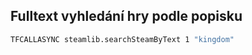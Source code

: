 ## Fulltext vyhledání hry podle popisku
```bash
TFCALLASYNC steamlib.searchSteamByText 1 "kingdom"
```

